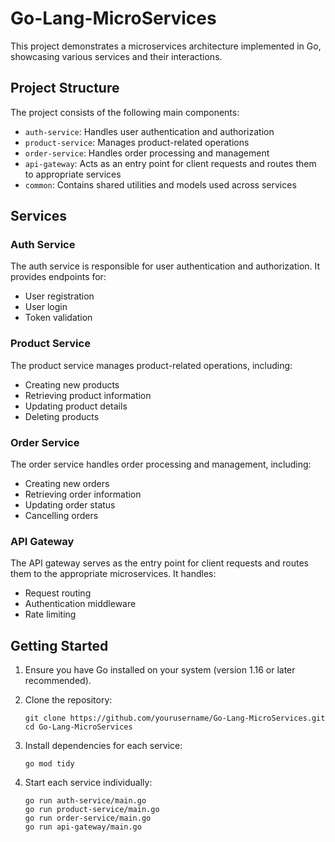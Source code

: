 # Go-Lang-MicroServices

This project demonstrates a microservices architecture implemented in Go, showcasing various services and their interactions.

## Project Structure

The project consists of the following main components:

- `auth-service`: Handles user authentication and authorization
- `product-service`: Manages product-related operations
- `order-service`: Handles order processing and management
- `api-gateway`: Acts as an entry point for client requests and routes them to appropriate services
- `common`: Contains shared utilities and models used across services

## Services

### Auth Service

The auth service is responsible for user authentication and authorization. It provides endpoints for:

- User registration
- User login
- Token validation

### Product Service

The product service manages product-related operations, including:

- Creating new products
- Retrieving product information
- Updating product details
- Deleting products

### Order Service

The order service handles order processing and management, including:

- Creating new orders
- Retrieving order information
- Updating order status
- Cancelling orders

### API Gateway

The API gateway serves as the entry point for client requests and routes them to the appropriate microservices. It handles:

- Request routing
- Authentication middleware
- Rate limiting

## Getting Started

1. Ensure you have Go installed on your system (version 1.16 or later recommended).

2. Clone the repository:
   ```
   git clone https://github.com/yourusername/Go-Lang-MicroServices.git
   cd Go-Lang-MicroServices
   ```

3. Install dependencies for each service:
   ```
   go mod tidy
   ```

4. Start each service individually:
   ```
   go run auth-service/main.go
   go run product-service/main.go
   go run order-service/main.go
   go run api-gateway/main.go
   ```